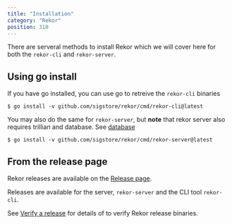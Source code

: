 ```yaml
---
title: "Installation"
category: "Rekor"
position: 310
---
```


There are serveral methods to install Rekor which we will cover here for both the `rekor-cli` and `rekor-server`.
<!--more-->

## Using go install

If you have go installed, you can use go to retreive the `rekor-cli` binaries

    $ go install -v github.com/sigstore/rekor/cmd/rekor-cli@latest

You may also do the same for `rekor-server`, but **note** that rekor server also
requires trillian and database. See [database](database.md)

    $ go install -v github.com/sigstore/rekor/cmd/rekor-server@latest

## From the release page

Rekor releases are available on the [Release page](https://github.com/sigstore/rekor/releases).

Releases are available for the server, `rekor-server` and the CLI tool `rekor-cli`.

See [Verify a release](verify-release.md) for details of to verify Rekor release binaries.
